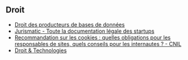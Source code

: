 ## Droit

* [Droit des producteurs de bases de données](http://www.defidoc.com/droit_info/textes_off/cpi6_producteurs_bd.htm)
* [Jurismatic - Toute la documentation légale des startups](http://www.jurismatic.com/)
* [Recommandation sur les cookies : quelles obligations pour les responsables de sites, quels conseils pour les internautes ? - CNIL](http://www.cnil.fr/linstitution/actualite/article/article/recommandation-sur-les-cookies-quelles-obligations-pour-les-responsables-de-sites-quels-conseils/)
* [Droit & Technologies](http://www.droit-technologie.org/)
